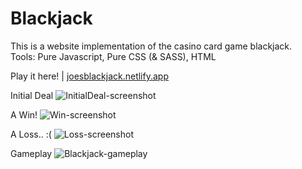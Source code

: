 # Blackjack

This is a website implementation of the casino card game blackjack.  
Tools: Pure Javascript, Pure CSS (& SASS), HTML

Play it here! | [joesblackjack.netlify.app](joesblackjack.netlify.app)

Initial Deal
![InitialDeal-screenshot](https://user-images.githubusercontent.com/26754072/104141125-c1f35f80-537a-11eb-9323-dc64ae3452e5.png)

A Win!
![Win-screenshot](https://user-images.githubusercontent.com/26754072/104141137-d20b3f00-537a-11eb-8c6b-67c71da4a82c.png)

A Loss.. :(
![Loss-screenshot](https://user-images.githubusercontent.com/26754072/104141142-dafc1080-537a-11eb-929d-e87d8848e155.png)

Gameplay
![Blackjack-gameplay](https://user-images.githubusercontent.com/26754072/104141466-983b3800-537c-11eb-8a57-66eb7e246261.gif)
